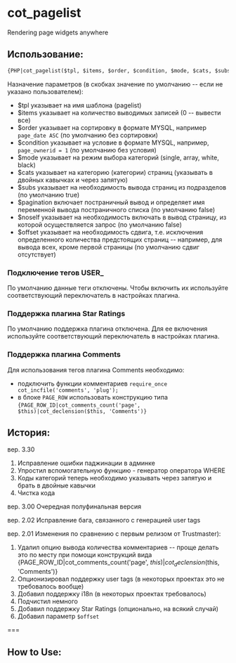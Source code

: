 # cot_pagelist
Rendering page widgets anywhere

## Использование:

```html
{PHP|cot_pagelist($tpl, $items, $order, $condition, $mode, $cats, $subs, $pagination, $noself, $offset)}
```

Назначение параметров (в скобках значение по умолчанию -- если не указано пользователем):
* $tpl указывает на имя шаблона (pagelist)
* $items указывает на количество выводимых записей (0 -- вывести все)
* $order указывает на сортировку в формате MYSQL, например `page_date ASC` (по умолчанию без сортировки)
* $condition указывает на условие в формате MYSQL, например, `page_ownerid = 1` (по умолчанию без условия)
* $mode указывает на режим выбора категорий (single, array, white, black)
* $cats указывает на категорию (категории) страниц (указывать в двойных кавычках и через запятую)
* $subs указывает на необходимость вывода страниц из подразделов (по умолчанию true)
* $pagination включает постраничный вывод и определяет имя переменной вывода постраничного списка (по умолчанию false)
* $noself указывает на необходимость включать в вывод страницу, из которой осуществляется запрос (по умолчанию false)
* $offset указывает на необходимость сдвига, т.е. исключения определенного количества предстоящих страниц -- например, для вывода всех, кроме первой страницы (по умолчанию сдвиг отсутствует)

### Подключение тегов USER_

По умолчанию данные теги отключены. Чтобы включить их используйте соответствующий переключатель в настройках плагина.

### Поддержка плагина Star Ratings

По умолчанию поддержка плагина отключена. Для ее включения используйте соответствующий переключатель в настройках плагина.

### Поддержка плагина Comments

Для использования тегов плагина Comments необходимо:
* подключить функции комментариев `require_once cot_incfile('comments', 'plug');`
* в блоке `PAGE_ROW` использовать конструкцию типа `{PAGE_ROW_ID|cot_comments_count('page', $this)|cot_declension($this, 'Comments')}`

## История:

вер. 3.30
1. Исправление ошибки паджинации в админке
2. Упростил вспомогательную функцию - генератор оператора WHERE
3. Коды категорий теперь необходимо указывать через запятую и брать в двойные кавычки
4. Чистка кода

вер. 3.00 
Очередная полуфинальная версия

вер. 2.02 
Исправление бага, связанного с генерацией user tags

вер. 2.01
Изменения по сравнению с первым релизом от Trustmaster):
1. Удалил опцию вывода количества комментариев -- проще делать это по месту при помощи конструкций вида {PAGE_ROW_ID|cot_comments_count('page', $this)|cot_declension($this, 'Comments')}
2. Опционизировал поддержку user tags (в некоторых проектах это не требовалось вообще)
3. Добавил поддержку i18n (в некоторых проектах требовалось)
4. Подчистил немного
5. Добавил поддержку Star Ratings (опционально, на всякий случай)
6. Добавил параметр `$offset`

===

## How to Use:
